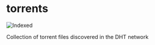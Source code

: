 torrents 
========
![Indexed](https://img.shields.io/badge/indexed-256117-blue)

Collection of torrent files discovered in the DHT network
